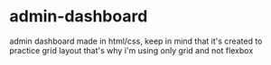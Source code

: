 # admin-dashboard
admin dashboard made in html/css, keep in mind that it's created to practice grid layout
that's why i'm using only grid and not flexbox
